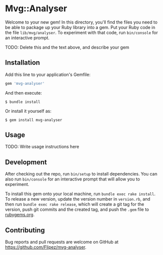 # Mvg::Analyser

Welcome to your new gem! In this directory, you'll find the files you need to be able to package up your Ruby library into a gem. Put your Ruby code in the file `lib/mvg/analyser`. To experiment with that code, run `bin/console` for an interactive prompt.

TODO: Delete this and the text above, and describe your gem

## Installation

Add this line to your application's Gemfile:

```ruby
gem 'mvg-analyser'
```

And then execute:

    $ bundle install

Or install it yourself as:

    $ gem install mvg-analyser

## Usage

TODO: Write usage instructions here

## Development

After checking out the repo, run `bin/setup` to install dependencies. You can also run `bin/console` for an interactive prompt that will allow you to experiment.

To install this gem onto your local machine, run `bundle exec rake install`. To release a new version, update the version number in `version.rb`, and then run `bundle exec rake release`, which will create a git tag for the version, push git commits and the created tag, and push the `.gem` file to [rubygems.org](https://rubygems.org).

## Contributing

Bug reports and pull requests are welcome on GitHub at https://github.com/Flipez/mvg-analyser.
